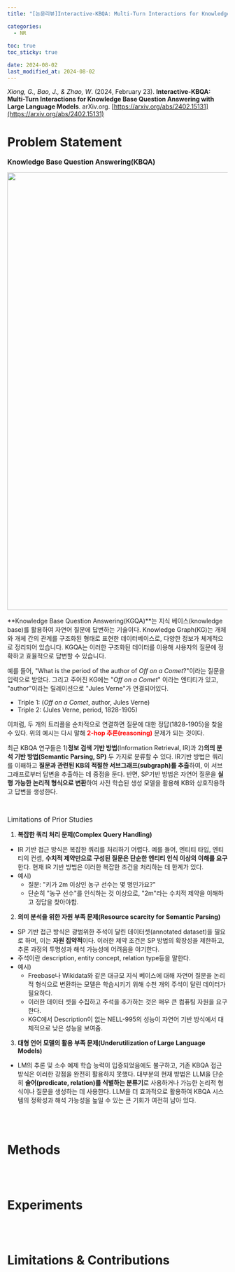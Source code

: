 ```yaml
---
title: "[논문리뷰]Interactive-KBQA: Multi-Turn Interactions for Knowledge Base Question Answering with Large Language Models"

categories: 
  - NR
  
toc: true
toc_sticky: true

date: 2024-08-02
last_modified_at: 2024-08-02
---
```

*Xiong, G., Bao, J., & Zhao, W*. (2024, February 23). **Interactive-KBQA: Multi-Turn Interactions for Knowledge Base Question Answering with Large Language Models**. arXiv.org. [https://arxiv.org/abs/2402.15131](https://arxiv.org/abs/2402.15131)

# Problem Statement
<span style="font-size:110%">**Knowledge Base Question Answering(KBQA)**</span>  
<p align="center">
<img width="1000" alt="1" src="https://github.com/user-attachments/assets/ce5a15d5-0f24-4908-970c-9cad068d574f">
</p>

**Knowledge Base Question Answering(KGQA)**는 지식 베이스(knowledge base)를 활용하여 자연어 질문에 답변하는 기술이다. Knowledge Graph(KG)는 개체와 개체 간의 관계를 구조화된 형태로 표현한 데이터베이스로, 다양한 정보가 체계적으로 정리되어 있습니다. KGQA는 이러한 구조화된 데이터를 이용해 사용자의 질문에 정확하고 효율적으로 답변할 수 있습니다.

예를 들어, "What is the period of the author of *Off on a Comet*?"이라는 질문을 입력으로 받았다. 그리고 주어진 KG에는 "*Off on a Comet*" 이라는 엔티티가 있고, "author"이라는 릴레이션으로 "Jules Verne"가 연결되어있다.

- Triple 1: (*Off on a Comet*, author, Jules Verne)
- Triple 2: (Jules Verne, period, 1828-1905)

이처럼, 두 개의 트리플을 순차적으로 연결하면 질문에 대한 정답(1828-1905)을 찾을 수 있다. 위의 예시는 다시 말해 <span style="color:red">**2-hop 추론(reasoning)**</span> 문제가 되는 것이다.

최근 KBQA 연구들은 1)**정보 검색 기반 방법**(Information Retrieval, IR)과 2)**의믜 분석 기반 방법(Semantic Parsing, SP)** 두 가지로 분류할 수 있다. IR기반 방법은 쿼리를 이해하고 **질문과 관련된 KB의 적절한 서브그래프(subgraph)를 추출**하여, 이 서브그래프로부터 답변을 추출하는 데 중점을 둔다. 반면, SP기반 방법은 자연어 질문을 **실행 가능한 논리적 형식으로 변환**하여 사전 학습된 생성 모델을 활용해 KB와 상호작용하고 답변을 생성한다.



<br/>

<span style="font-size:110%">Limitations of Prior Studies</span>
1. **복잡한 쿼리 처리 문제(Complex Query Handling)**
  - IR 기반 접근 방식은 복잡한 쿼리를 처리하기 어렵다. 예를 들어, 엔티티 타입, 엔티티의 컨셉, **수치적 제약만으로 구성된 질문은 단순한 엔티티 인식 이상의 이해를 요구**한다. 현재 IR 기반 방법은 이러한 복잡한 조건을 처리하는 데 한계가 있다.
  - 예시)
    - 질문: "키가 2m 이상인 농구 선수는 몇 명인가요?"
    - 단순히 "농구 선수"를 인식하는 것 이상으로, "2m"라는 수치적 제약을 이해하고 정답을 찾아야함.
     
2. **의미 분석을 위한 자원 부족 문제(Resource scarcity for Semantic Parsing)**
  - SP 기반 접근 방식은 광범위한 주석이 달린 데이터셋(annotated dataset)을 필요로 하며, 이는 **자원 집약적**이다. 이러한 제약 조건은 SP 방법의 확장성을 제한하고, 추론 과정의 투명성과 해석 가능성에 어려움을 야기한다.
  - 주석이란 description, entity concept, relation type등을 말한다.
  - 예시)
    - Freebase나 Wikidata와 같은 대규모 지식 베이스에 대해 자연어 질문을 논리적 형식으로 변환하는 모델은 학습시키기 위해 수천 개의 주석이 달린 데이터가 필요하다.
    - 이러한 데이터 셋을 수집하고 주석을 추가하는 것은 매우 큰 컴퓨팅 자원을 요구한다.
    - KGC에서 Description이 없는 NELL-995의 성능이 자연어 기반 방식에서 대체적으로 낮은 성능을 보여줌.

3. **대형 언어 모델의 활용 부족 문제(Underutilization of Large Language Models)**
  - LM의 추론 및 소수 예제 학습 능력이 입증되었음에도 불구하고, 기존 KBQA 접근 방식은 이러한 강점을 완전히 활용하지 못했다. 대부분의 현재 방법은 LLM을 단순히 **술어(predicate, relation)를 식별하는 분류기**로 사용하거나 가능한 논리적 형식이나 질문을 생성하는 데 사용한다. LLM을 더 효과적으로 활용하여 KBQA 시스템의 정확성과 해석 가능성을 높일 수 있는 큰 기회가 여전히 남아 있다.

<br/>
<br/>

# Methods



<br/>
<br/>

# Experiments



<br/>
<br/>

# Limitations & Contributions


